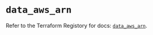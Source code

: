 # `data_aws_arn`

Refer to the Terraform Registory for docs: [`data_aws_arn`](https://registry.terraform.io/providers/hashicorp/aws/4.64.0/docs/data-sources/arn).
